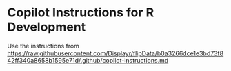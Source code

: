 # Copilot Instructions for R Development

Use the instructions from https://raw.githubusercontent.com/Displayr/flipData/b0a3266dce1e3bd73f842ff340a8658b1595e71d/.github/copilot-instructions.md
